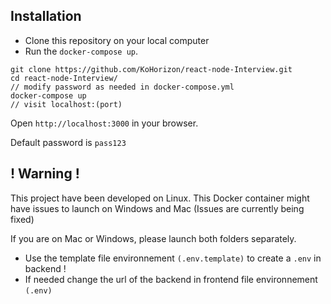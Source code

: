 ##  Installation
 
* Clone this repository on your local computer
* Run the `docker-compose up`.

```shell
git clone https://github.com/KoHorizon/react-node-Interview.git
cd react-node-Interview/
// modify password as needed in docker-compose.yml
docker-compose up
// visit localhost:(port)
```
Open `http://localhost:3000` in your browser.

Default password is `pass123`



## ! Warning !

This project have been developed on Linux. 
This Docker container might have issues to launch on Windows and Mac (Issues are currently being fixed)


If you are on Mac or Windows, please launch both folders separately.
* Use the template file environnement `(.env.template)` to create a `.env` in backend ! 
* If needed change the url of the backend in frontend file environnement `(.env)`

